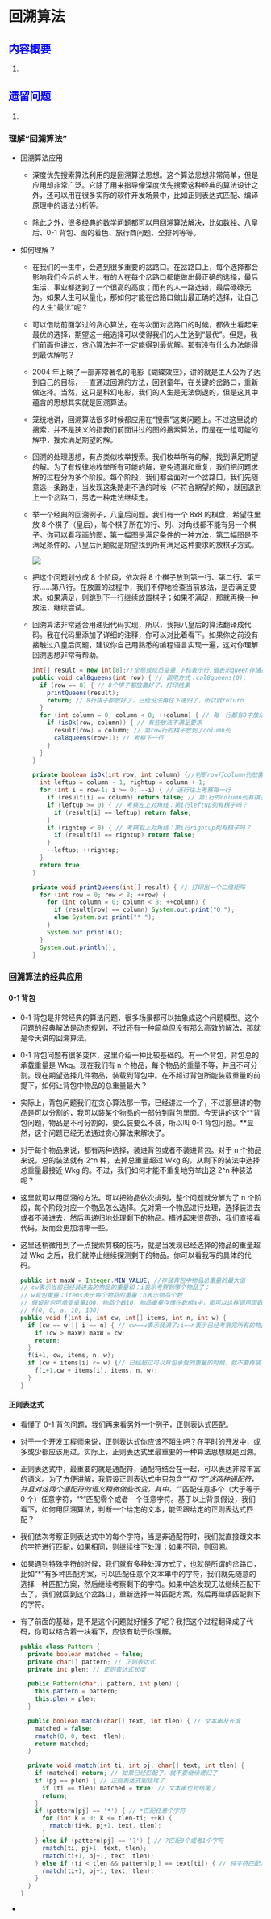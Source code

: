 # 回溯算法

## <font color = blue>内容概要</font>

1. 

## <font color = blue>遗留问题</font>

1. 



### 理解“回溯算法”

+ 回溯算法应用

  + 深度优先搜索算法利用的是回溯算法思想。这个算法思想非常简单，但是应用却非常广泛。它除了用来指导像深度优先搜索这种经典的算法设计之外，还可以用在很多实际的软件开发场景中，比如正则表达式匹配、编译原理中的语法分析等。

  + 除此之外，很多经典的数学问题都可以用回溯算法解决，比如数独、八皇后、0-1 背包、图的着色、旅行商问题、全排列等等。

+ 如何理解？

  + 在我们的一生中，会遇到很多重要的岔路口。在岔路口上，每个选择都会影响我们今后的人生。有的人在每个岔路口都能做出最正确的选择，最后生活、事业都达到了一个很高的高度；而有的人一路选错，最后碌碌无为。如果人生可以量化，那如何才能在岔路口做出最正确的选择，让自己的人生“最优”呢？

  + 可以借助前面学过的贪心算法，在每次面对岔路口的时候，都做出看起来最优的选择，期望这一组选择可以使得我们的人生达到“最优”。但是，我们前面也讲过，贪心算法并不一定能得到最优解。那有没有什么办法能得到最优解呢？

  + 2004 年上映了一部非常著名的电影《蝴蝶效应》，讲的就是主人公为了达到自己的目标，一直通过回溯的方法，回到童年，在关键的岔路口，重新做选择。当然，这只是科幻电影，我们的人生是无法倒退的，但是这其中蕴含的思想其实就是回溯算法。

  + 笼统地讲，回溯算法很多时候都应用在“搜索”这类问题上。不过这里说的搜索，并不是狭义的指我们前面讲过的图的搜索算法，而是在一组可能的解中，搜索满足期望的解。

  + 回溯的处理思想，有点类似枚举搜索。我们枚举所有的解，找到满足期望的解。为了有规律地枚举所有可能的解，避免遗漏和重复，我们把问题求解的过程分为多个阶段。每个阶段，我们都会面对一个岔路口，我们先随意选一条路走，当发现这条路走不通的时候（不符合期望的解），就回退到上一个岔路口，另选一种走法继续走。

  + 举一个经典的回溯例子，八皇后问题。我们有一个 8x8 的棋盘，希望往里放 8 个棋子（皇后），每个棋子所在的行、列、对角线都不能有另一个棋子。你可以看我画的图，第一幅图是满足条件的一种方法，第二幅图是不满足条件的。八皇后问题就是期望找到所有满足这种要求的放棋子方式。

    ![](1.jpg)

  + 把这个问题划分成 8 个阶段，依次将 8 个棋子放到第一行、第二行、第三行……第八行。在放置的过程中，我们不停地检查当前放法，是否满足要求。如果满足，则跳到下一行继续放置棋子；如果不满足，那就再换一种放法，继续尝试。

  + 回溯算法非常适合用递归代码实现，所以，我把八皇后的算法翻译成代码。我在代码里添加了详细的注释，你可以对比着看下。如果你之前没有接触过八皇后问题，建议你自己用熟悉的编程语言实现一遍，这对你理解回溯思想非常有帮助。

    ```java
    int[] result = new int[8];//全局或成员变量,下标表示行,值表示queen存储在哪一列
    public void cal8queens(int row) { // 调用方式：cal8queens(0);
      if (row == 8) { // 8个棋子都放置好了，打印结果
        printQueens(result);
        return; // 8行棋子都放好了，已经没法再往下递归了，所以就return
      }
      for (int column = 0; column < 8; ++column) { // 每一行都有8中放法
        if (isOk(row, column)) { // 有些放法不满足要求
          result[row] = column; // 第row行的棋子放到了column列
          cal8queens(row+1); // 考察下一行
        }
      }
    }
    
    private boolean isOk(int row, int column) {//判断row行column列放置是否合适
      int leftup = column - 1, rightup = column + 1;
      for (int i = row-1; i >= 0; --i) { // 逐行往上考察每一行
        if (result[i] == column) return false; // 第i行的column列有棋子吗？
        if (leftup >= 0) { // 考察左上对角线：第i行leftup列有棋子吗？
          if (result[i] == leftup) return false;
        }
        if (rightup < 8) { // 考察右上对角线：第i行rightup列有棋子吗？
          if (result[i] == rightup) return false;
        }
        --leftup; ++rightup;
      }
      return true;
    }
    
    private void printQueens(int[] result) { // 打印出一个二维矩阵
      for (int row = 0; row < 8; ++row) {
        for (int column = 0; column < 8; ++column) {
          if (result[row] == column) System.out.print("Q ");
          else System.out.print("* ");
        }
        System.out.println();
      }
      System.out.println();
    }
    ```

    

### 回溯算法的经典应用

#### 0-1 背包

+ 0-1 背包是非常经典的算法问题，很多场景都可以抽象成这个问题模型。这个问题的经典解法是动态规划，不过还有一种简单但没有那么高效的解法，那就是今天讲的回溯算法。

+ 0-1 背包问题有很多变体，这里介绍一种比较基础的。有一个背包，背包总的承载重量是 Wkg。现在我们有 n 个物品，每个物品的重量不等，并且不可分割。现在期望选择几件物品，装载到背包中。在不超过背包所能装载重量的前提下，如何让背包中物品的总重量最大？

+ 实际上，背包问题我们在贪心算法那一节，已经讲过一个了，不过那里讲的物品是可以分割的，我可以装某个物品的一部分到背包里面。今天讲的这个**背包问题，物品是不可分割的，要么装要么不装，所以叫 0-1 背包问题。**显然，这个问题已经无法通过贪心算法来解决了。

+ 对于每个物品来说，都有两种选择，装进背包或者不装进背包。对于 n 个物品来说，总的装法就有 2^n 种，去掉总重量超过 Wkg 的，从剩下的装法中选择总重量最接近 Wkg 的。不过，我们如何才能不重复地穷举出这 2^n 种装法呢？

+ 这里就可以用回溯的方法。可以把物品依次排列，整个问题就分解为了 n 个阶段，每个阶段对应一个物品怎么选择。先对第一个物品进行处理，选择装进去或者不装进去，然后再递归地处理剩下的物品。描述起来很费劲，我们直接看代码，反而会更加清晰一些。

+ 这里还稍微用到了一点搜索剪枝的技巧，就是当发现已经选择的物品的重量超过 Wkg 之后，我们就停止继续探测剩下的物品。你可以看我写的具体的代码。

  ```java
  public int maxW = Integer.MIN_VALUE; //存储背包中物品总重量的最大值
  // cw表示当前已经装进去的物品的重量和；i表示考察到哪个物品了；
  // w背包重量；items表示每个物品的重量；n表示物品个数
  // 假设背包可承受重量100，物品个数10，物品重量存储在数组a中，那可以这样调用函数：
  // f(0, 0, a, 10, 100)
  public void f(int i, int cw, int[] items, int n, int w) {
    if (cw == w || i == n) { // cw==w表示装满了;i==n表示已经考察完所有的物品
      if (cw > maxW) maxW = cw;
      return;
    }
    f(i+1, cw, items, n, w);
    if (cw + items[i] <= w) {// 已经超过可以背包承受的重量的时候，就不要再装了
      f(i+1,cw + items[i], items, n, w);
    }
  }
  ```



#### 正则表达式

+ 看懂了 0-1 背包问题，我们再来看另外一个例子，正则表达式匹配。

+ 对于一个开发工程师来说，正则表达式你应该不陌生吧？在平时的开发中，或多或少都应该用过。实际上，正则表达式里最重要的一种算法思想就是回溯。

+ 正则表达式中，最重要的就是通配符，通配符结合在一起，可以表达非常丰富的语义。为了方便讲解，我假设正则表达式中只包含“*”和 “?”这两种通配符，并且对这两个通配符的语义稍微做些改变，其中，“*”匹配任意多个（大于等于 0 个）任意字符，“?”匹配零个或者一个任意字符。基于以上背景假设，我们看下，如何用回溯算法，判断一个给定的文本，能否跟给定的正则表达式匹配？

+ 我们依次考察正则表达式中的每个字符，当是非通配符时，我们就直接跟文本的字符进行匹配，如果相同，则继续往下处理；如果不同，则回溯。

+ 如果遇到特殊字符的时候，我们就有多种处理方式了，也就是所谓的岔路口，比如“*”有多种匹配方案，可以匹配任意个文本串中的字符，我们就先随意的选择一种匹配方案，然后继续考察剩下的字符。如果中途发现无法继续匹配下去了，我们就回到这个岔路口，重新选择一种匹配方案，然后再继续匹配剩下的字符。

+ 有了前面的基础，是不是这个问题就好懂多了呢？我把这个过程翻译成了代码，你可以结合着一块看下，应该有助于你理解。

  ```java
  public class Pattern {
    private boolean matched = false;
    private char[] pattern; // 正则表达式
    private int plen; // 正则表达式长度
  
    public Pattern(char[] pattern, int plen) {
      this.pattern = pattern;
      this.plen = plen;
    }
  
    public boolean match(char[] text, int tlen) { // 文本串及长度
      matched = false;
      rmatch(0, 0, text, tlen);
      return matched;
    }
  
    private void rmatch(int ti, int pj, char[] text, int tlen) {
      if (matched) return; // 如果已经匹配了，就不要继续递归了
      if (pj == plen) { // 正则表达式到结尾了
        if (ti == tlen) matched = true; // 文本串也到结尾了
        return;
      }
      if (pattern[pj] == '*') { // *匹配任意个字符
        for (int k = 0; k <= tlen-ti; ++k) {
          rmatch(ti+k, pj+1, text, tlen);
        }
      } else if (pattern[pj] == '?') { // ?匹配0个或者1个字符
        rmatch(ti, pj+1, text, tlen);
        rmatch(ti+1, pj+1, text, tlen);
      } else if (ti < tlen && pattern[pj] == text[ti]) { // 纯字符匹配才行
        rmatch(ti+1, pj+1, text, tlen);
      }
    }
  }
  ```

+ 




